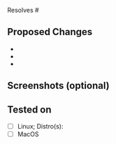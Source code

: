 Resolves #

## Proposed Changes

  -
  -
  -

## Screenshots (optional)

## Tested on
- [ ] Linux; Distro(s):
- [ ] MacOS
